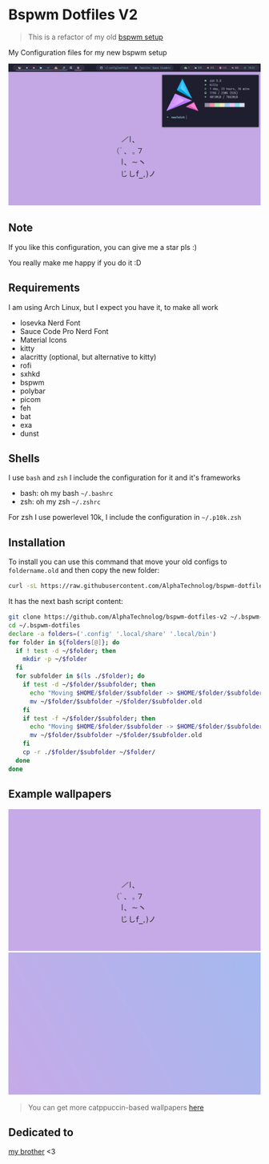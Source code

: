 # Bspwm Dotfiles V2

> This is a refactor of my old [bspwm setup](https://github.com/AlphaTechnolog/bspwm-dotfiles)

My Configuration files for my new bspwm setup

![rice](./.misc/rice.png)

## Note

If you like this configuration, you can give me a star pls :)

You really make me happy if you do it :D

## Requirements

I am using Arch Linux, but I expect you have it, to make all work

- Iosevka Nerd Font
- Sauce Code Pro Nerd Font
- Material Icons
- kitty
- alacritty (optional, but alternative to kitty)
- rofi
- sxhkd
- bspwm
- polybar
- picom
- feh
- bat
- exa
- dunst

## Shells

I use `bash` and `zsh` I include the configuration for it and it's frameworks

- bash: oh my bash `~/.bashrc`
- zsh: oh my zsh `~/.zshrc`

For zsh I use powerlevel 10k, I include the configuration in `~/.p10k.zsh`

## Installation

To install you can use this command that move your old
configs to `foldername.old` and then copy the new folder:

```sh
curl -sL https://raw.githubusercontent.com/AlphaTechnolog/bspwm-dotfiles-v2/main/install-folders.sh | bash
```

It has the next bash script content:

```sh
git clone https://github.com/AlphaTechnolog/bspwm-dotfiles-v2 ~/.bspwm-dotfiles
cd ~/.bspwm-dotfiles
declare -a folders=('.config' '.local/share' '.local/bin')
for folder in ${folders[@]}; do
  if ! test -d ~/$folder; then
    mkdir -p ~/$folder
  fi
  for subfolder in $(ls ./$folder); do
    if test -d ~/$folder/$subfolder; then
      echo "Moving $HOME/$folder/$subfolder -> $HOME/$folder/$subfolder.old"
      mv ~/$folder/$subfolder ~/$folder/$subfolder.old
    fi
    if test -f ~/$folder/$subfolder; then
      echo "Moving $HOME/$folder/$subfolder -> $HOME/$folder/$subfolder.old"
      mv ~/$folder/$subfolder ~/$folder/$subfolder.old
    fi
    cp -r ./$folder/$subfolder ~/$folder/
  done
done
```

## Example wallpapers

![catppuccin-cat](./.sample-wallpapers/catppuccin-cat.png)
![magenta-blue](./.sample-wallpapers/magenta-blue.png)

> You can get more catppuccin-based wallpapers [here](https://github.com/catppuccin/wallpapers)

## Dedicated to

[my brother](https://github.com/Jags1906) <3
